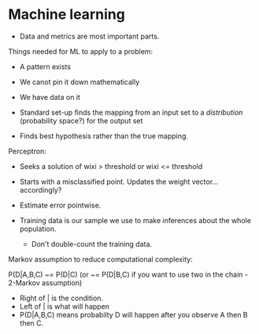 Machine learning
===

- Data and metrics are most important parts.

Things needed for ML to apply to a problem:

- A pattern exists
- We canot pin it down mathematically
- We have data on it

- Standard set-up finds the mapping from an input set to a *distribution* (probability space?) for the output set
- Finds best hypothesis rather than the true mapping.

Perceptron:
- Seeks a solution of wixi > threshold or wixi <= threshold
- Starts with a misclassified point. Updates the weight vector…accordingly?
- Estimate error pointwise.

- Training data is our sample we use to make inferences about the whole population.
  - Don't double-count the training data.

Markov assumption to reduce computational complexity:

P(D|A,B,C) ~= P(D|C)
(or ~= P(D|B,C) if you want to use two in the chain - 2-Markov assumption)

- Right of | is the condition.
- Left of | is what will happen
- P(D|A,B,C) means probabilty D will happen after you observe A then B then C.

